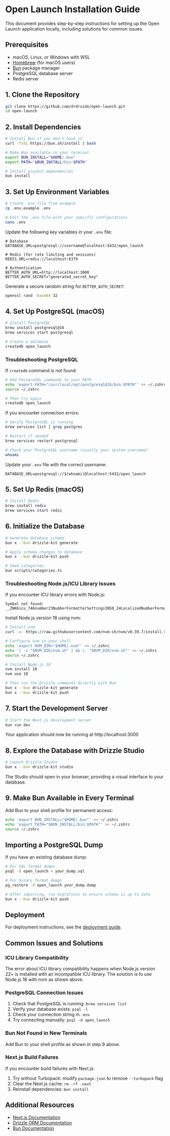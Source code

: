 # Open Launch Installation Guide

This document provides step-by-step instructions for setting up the Open Launch application locally, including solutions for common issues.

## Prerequisites

- macOS, Linux, or Windows with WSL
- [Homebrew](https://brew.sh/) (for macOS users)
- [Bun](https://bun.sh/) package manager
- PostgreSQL database server
- Redis server

## 1. Clone the Repository

```bash
git clone https://github.com/drdruide/open-launch.git
cd open-launch
```

## 2. Install Dependencies

```bash
# Install Bun if you don't have it
curl -fsSL https://bun.sh/install | bash

# Make Bun available in your terminal
export BUN_INSTALL="$HOME/.bun"
export PATH="$BUN_INSTALL/bin:$PATH"

# Install project dependencies
bun install
```

## 3. Set Up Environment Variables

```bash
# Create .env file from example
cp .env.example .env

# Edit the .env file with your specific configurations
nano .env
```

Update the following key variables in your `.env` file:

```
# Database
DATABASE_URL=postgresql://username@localhost:5432/open_launch

# Redis (for rate limiting and sessions)
REDIS_URL=redis://localhost:6379

# Authentication
BETTER_AUTH_URL=http://localhost:3000
BETTER_AUTH_SECRET="generated_secret_key"
```

Generate a secure random string for `BETTER_AUTH_SECRET`:

```bash
openssl rand -base64 32
```

## 4. Set Up PostgreSQL (macOS)

```bash
# Install PostgreSQL
brew install postgresql@16
brew services start postgresql

# Create a database
createdb open_launch
```

### Troubleshooting PostgreSQL

If `createdb` command is not found:

```bash
# Add PostgreSQL commands to your PATH
echo 'export PATH="/usr/local/opt/postgresql@16/bin:$PATH"' >> ~/.zshrc
source ~/.zshrc

# Then try again
createdb open_launch
```

If you encounter connection errors:

```bash
# Verify PostgreSQL is running
brew services list | grep postgres

# Restart if needed
brew services restart postgresql

# Check your PostgreSQL username (usually your system username)
whoami
```

Update your `.env` file with the correct username:

```
DATABASE_URL=postgresql://$(whoami)@localhost:5432/open_launch
```

## 5. Set Up Redis (macOS)

```bash
# Install Redis
brew install redis
brew services start redis
```

## 6. Initialize the Database

```bash
# Generate database schema
bun x --bun drizzle-kit generate

# Apply schema changes to database
bun x --bun drizzle-kit push

# Seed categories
bun scripts/categories.ts
```

### Troubleshooting Node.js/ICU Library Issues

If you encounter ICU library errors with Node.js:

```
Symbol not found: __ZNK6icu_746number23NumberFormatterSettingsINS0_24LocalizedNumberFormatterEE10toSkeletonER10UErrorCode
```

Install Node.js version 18 using nvm:

```bash
# Install nvm
curl -o- https://raw.githubusercontent.com/nvm-sh/nvm/v0.39.7/install.sh | bash

# Configure nvm in your shell
echo 'export NVM_DIR="$HOME/.nvm"' >> ~/.zshrc
echo '[ -s "$NVM_DIR/nvm.sh" ] && \. "$NVM_DIR/nvm.sh"' >> ~/.zshrc
source ~/.zshrc

# Install Node.js 18
nvm install 18
nvm use 18

# Then run the Drizzle commands directly with Bun
bun x --bun drizzle-kit generate
bun x --bun drizzle-kit push
```

## 7. Start the Development Server

```bash
# Start the Next.js development server
bun run dev
```

Your application should now be running at http://localhost:3000

## 8. Explore the Database with Drizzle Studio

```bash
# Launch Drizzle Studio
bun x --bun drizzle-kit studio
```

The Studio should open in your browser, providing a visual interface to your database.

## 9. Make Bun Available in Every Terminal

Add Bun to your shell profile for permanent access:

```bash
echo 'export BUN_INSTALL="$HOME/.bun"' >> ~/.zshrc
echo 'export PATH="$BUN_INSTALL/bin:$PATH"' >> ~/.zshrc
source ~/.zshrc
```

## Importing a PostgreSQL Dump

If you have an existing database dump:

```bash
# For SQL format dumps
psql -d open_launch < your_dump.sql

# For binary format dumps
pg_restore -d open_launch your_dump.dump

# After importing, run migrations to ensure schema is up to date
bun x --bun drizzle-kit push
```

## Deployment

For deployment instructions, see the [deployment guide](./DEPLOYMENT.md).

## Common Issues and Solutions

### ICU Library Compatibility

The error about ICU library compatibility happens when Node.js version 22+ is installed with an incompatible ICU library. The solution is to use Node.js 18 with nvm as shown above.

### PostgreSQL Connection Issues

1. Check that PostgreSQL is running: `brew services list`
2. Verify your database exists: `psql -l`
3. Check your connection string in `.env`
4. Try connecting manually: `psql -d open_launch`

### Bun Not Found in New Terminals

Add Bun to your shell profile as shown in step 9 above.

### Next.js Build Failures

If you encounter build failures with Next.js:

1. Try without Turbopack: modify `package.json` to remove `--turbopack` flag
2. Clear the Next.js cache: `rm -rf .next`
3. Reinstall dependencies: `bun install`

## Additional Resources

- [Next.js Documentation](https://nextjs.org/docs)
- [Drizzle ORM Documentation](https://orm.drizzle.team)
- [Bun Documentation](https://bun.sh/docs)
